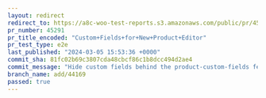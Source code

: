 ```yaml
---
layout: redirect
redirect_to: https://a8c-woo-test-reports.s3.amazonaws.com/public/pr/45291/e2e/index.html
pr_number: 45291
pr_title_encoded: "Custom+Fields+for+New+Product+Editor"
pr_test_type: e2e
last_published: "2024-03-05 15:53:36 +0000"
commit_sha: 81fc02b69c3807cda48cbcf86c1b8dcc494d2ae4
commit_message: "Hide custom fields behind the product-custom-fields feature flag"
branch_name: add/44169
passed: true
---
```

